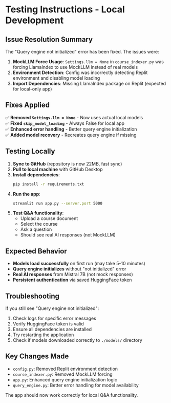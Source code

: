 # Testing Instructions - Local Development

## Issue Resolution Summary

The "Query engine not initialized" error has been fixed. The issues were:

1. **MockLLM Force Usage**: `Settings.llm = None` in `course_indexer.py` was forcing LlamaIndex to use MockLLM instead of real models
2. **Environment Detection**: Config was incorrectly detecting Replit environment and disabling model loading
3. **Import Dependencies**: Missing LlamaIndex package on Replit (expected for local-only app)

## Fixes Applied

✅ **Removed `Settings.llm = None`** - Now uses actual local models  
✅ **Fixed `skip_model_loading`** - Always False for local app  
✅ **Enhanced error handling** - Better query engine initialization  
✅ **Added model recovery** - Recreates query engine if missing  

## Testing Locally

1. **Sync to GitHub** (repository is now 22MB, fast sync)
2. **Pull to local machine** with GitHub Desktop
3. **Install dependencies**:
   ```bash
   pip install -r requirements.txt
   ```
4. **Run the app**:
   ```bash
   streamlit run app.py --server.port 5000
   ```
5. **Test Q&A functionality**:
   - Upload a course document
   - Select the course
   - Ask a question
   - Should see real AI responses (not MockLLM)

## Expected Behavior

- **Models load successfully** on first run (may take 5-10 minutes)
- **Query engine initializes** without "not initialized" error
- **Real AI responses** from Mistral 7B (not mock responses)
- **Persistent authentication** via saved HuggingFace token

## Troubleshooting

If you still see "Query engine not initialized":

1. Check logs for specific error messages
2. Verify HuggingFace token is valid
3. Ensure all dependencies are installed
4. Try restarting the application
5. Check if models downloaded correctly to `./models/` directory

## Key Changes Made

- `config.py`: Removed Replit environment detection
- `course_indexer.py`: Removed MockLLM forcing
- `app.py`: Enhanced query engine initialization logic
- `query_engine.py`: Better error handling for model availability

The app should now work correctly for local Q&A functionality.